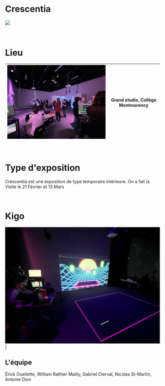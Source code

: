 
# Crescentia
[![](media/bannière_crescentia.PNG)](https://www.youtube.com/watch?v=nncfZgBY7xY)

<br>

# Lieu
| <img src="media/grand_studio_ensemble.JPG" width="800"> | Grand studio, Collège Montmorency |
|---------------------------------------------------------|-----------------------------------|

<br>

# Type d'exposition
Crescentia est une exposition de type temporaire intérieure. On a fait la Visite le 21 Février et 13 Mars 

<br>

# Kigo
<img src="media/kigo_vue_ensemble.JPG" width="800"> |

## L'équipe
Érick Ouellette, William Rathier Mailly, Gabriel Clerval, Nicolas St-Martin, Antoine Dion
